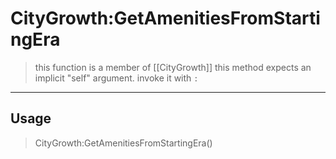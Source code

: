 # CityGrowth:GetAmenitiesFromStartingEra
> this function is a member of [[CityGrowth]]
> this method expects an implicit "self" argument. invoke it with `:`
-----
## Usage
> CityGrowth:GetAmenitiesFromStartingEra()
